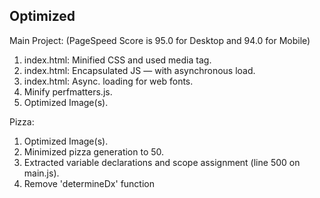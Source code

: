 ## Optimized

Main Project: (PageSpeed Score is 95.0 for Desktop and 94.0 for Mobile)
1. index.html: Minified CSS and used media tag.
2. index.html: Encapsulated JS — with asynchronous load.
3. index.html: Async. loading for web fonts.
4. Minify perfmatters.js.
5. Optimized Image(s).

Pizza:
1. Optimized Image(s).
2. Minimized pizza generation to 50.
3. Extracted variable declarations and scope assignment (line 500 on main.js).
4. Remove 'determineDx' function
